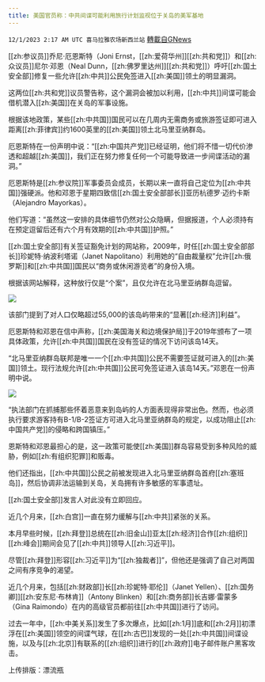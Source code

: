 ```yaml
---
title: 美国官员称：中共间谍可能利用旅行计划监视位于关岛的美军基地
---
```

`12/1/2023 2:17 AM UTC 喜马拉雅农场新西兰站` [轉載自GNews](https://gnews.org/articles/2057228)

[[zh:参议员]]乔尼·厄恩斯特（Joni Ernst，[[zh:爱荷华州]][[zh:共和党]]）和[[zh:众议员]]尼尔·邓恩（Neal Dunn，[[zh:佛罗里达州]][[zh:共和党]]）呼吁[[zh:国土安全部]]修复一些允许[[zh:中共]]公民免签进入[[zh:美国]]领土的明显漏洞。

这两位[[zh:共和党]]议员警告称，这个漏洞会被加以利用，[[zh:中共]]间谍可能会借机潜入[[zh:美国]]在关岛的军事设施。

根据该地政策，某些[[zh:中共国]]国民可以在几周内无需商务或旅游签证即可进入距离[[zh:菲律宾]]约1600英里的[[zh:美国]]领土北马里亚纳群岛。

厄恩斯特在一份声明中说：“[[zh:中国共产党]]已经证明，他们将不惜一切代价渗透和超越[[zh:美国]]，我们正在努力修复任何一个可能导致进一步间谍活动的漏洞。”

厄恩斯特是[[zh:参议院]]军事委员会成员，长期以来一直将自己定位为[[zh:中共国]]强硬派。他和邓恩于星期四致信[[zh:国土安全部部长]]亚历杭德罗·迈约卡斯（Alejandro Mayorkas）。

他们写道：“虽然这一安排的具体细节仍然对公众隐瞒，但据报道，个人必须持有在预定逗留后还有六个月有效期的[[zh:中共国]]护照。”

[[zh:国土安全部]]有关签证豁免计划的网站称，2009年，时任[[zh:国土安全部部长]]珍妮特·纳波利塔诺（Janet Napolitano）利用她的“自由裁量权”允许[[zh:俄罗斯]]和[[zh:中共国]]国民以“商务或休闲游览者”的身份入境。

根据该网站解释，这种放行仅是“个案”，且仅允许在北马里亚纳群岛逗留。

![](ipfs://QmeUFBJhCb7FR5jEBz5TfipDpkpm98fvkwx6wTMTnA1emr?.png)

该部门提到了对人口仅略超过55,000的该岛屿带来的“显著[[zh:经济]]利益”。

厄恩斯特和邓恩在信中声称，[[zh:美国海关和边境保护局]]于2019年颁布了一项具体政策，允许[[zh:中共国]]国民在没有签证的情况下访问该岛14天。

“北马里亚纳群岛联邦是唯一一个[[zh:中共国]]公民不需要签证就可进入的[[zh:美国]]领土。现行法规允许[[zh:中共国]]公民可免签证进入该岛14天。”邓恩在一份声明中说。

![](ipfs://QmXkWNW1VzJxzkMTK1tRK1pHxejK4groKqi5gq53B6equ6?.png)

“执法部门在抓捕那些怀着恶意来到岛屿的人方面表现得非常出色。然而，也必须执行要求游客持有B-1/B-2签证方可进入北马里亚纳群岛的规定，以成功阻止[[zh:中国共产党]]的侵略和跨国镇压。”

恩斯特和邓恩最担心的是，这一政策可能使[[zh:美国]]群岛容易受到多种风险的威胁，例如[[zh:有组织犯罪]]和贩毒。

他们还指出，[[zh:中共国]]公民之前被发现进入北马里亚纳群岛首府[[zh:塞班岛]]，然后协调非法运输到关岛，关岛拥有许多敏感的军事遗址。

[[zh:国土安全部]]发言人对此没有立即回应。

近几个月来，[[zh:白宫]]一直在努力缓解与[[zh:中共]]紧张的关系。

本月早些时候，[[zh:拜登]]总统在[[zh:旧金山]]亚太[[zh:经济]]合作[[zh:组织]][[zh:峰会]]期间会见了[[zh:中共]]领导人[[zh:习近平]]。

尽管[[zh:拜登]]形容[[zh:习近平]]为“[[zh:独裁者]]”，但他还是强调了自己对两国之间有序竞争的渴望。

近几个月来，包括[[zh:财政部]]长[[zh:珍妮特·耶伦]]（Janet Yellen）、[[zh:国务卿]][[zh:安东尼·布林肯]]（Antony Blinken）和[[zh:商务部]]长吉娜·雷蒙多（Gina Raimondo）在内的高级官员都前往[[zh:中共国]]进行了访问。

过去一年中，[[zh:中美关系]]发生了多次爆点，比如[[zh:1月]]底和[[zh:2月]]初漂浮在[[zh:美国]]领空的间谍气球，在[[zh:古巴]]发现的一处[[zh:中共国]]间谍设施，以及与[[zh:北京]]有联系的[[zh:组织]]进行的[[zh:政府]]电子邮件账户黑客攻击。

上传排版：漂流瓶
